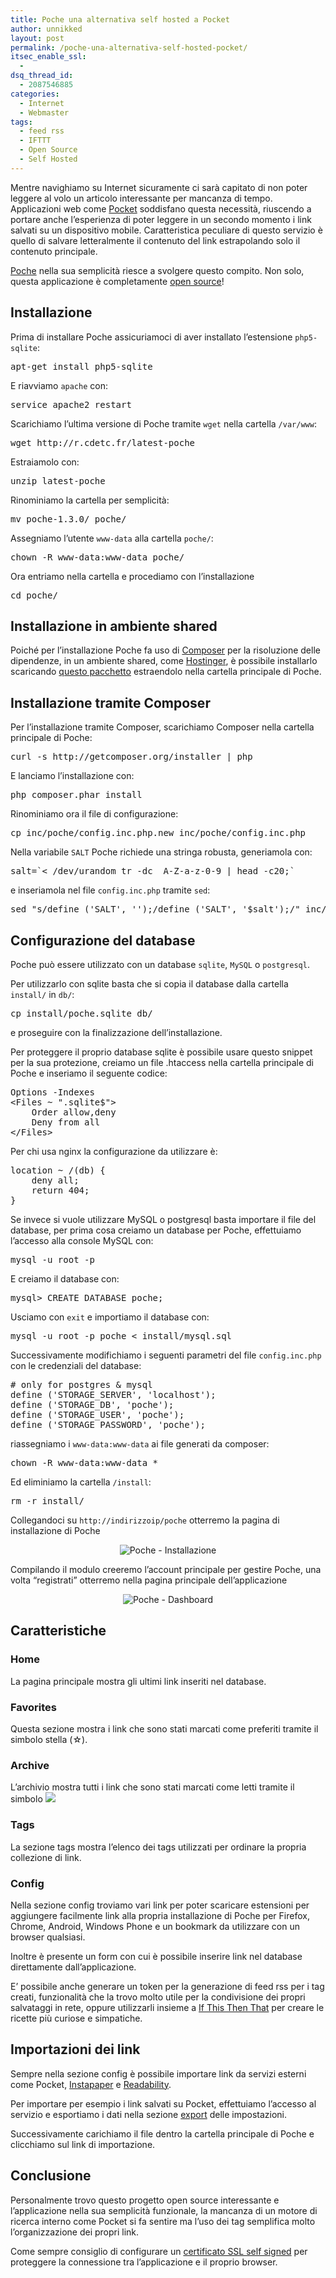 ```yaml
---
title: Poche una alternativa self hosted a Pocket
author: unnikked
layout: post
permalink: /poche-una-alternativa-self-hosted-pocket/
itsec_enable_ssl:
  - 
dsq_thread_id:
  - 2087546885
categories:
  - Internet
  - Webmaster
tags:
  - feed rss
  - IFTTT
  - Open Source
  - Self Hosted
---
```


Mentre navighiamo su Internet sicuramente ci sarà capitato di non poter leggere al volo un articolo interessante per mancanza di tempo. Applicazioni web come <a href="http://getpocket.com/" title="Pocket " target="_blank">Pocket</a> soddisfano questa necessità, riuscendo a portare anche l&#8217;esperienza di poter leggere in un secondo momento i link salvati su un dispositivo mobile. Caratteristica peculiare di questo servizio è quello di salvare letteralmente il contenuto del link estrapolando solo il contenuto principale.

<a href="http://www.inthepoche.com/" title="Poche, a self hostable read-it-later app" target="_blank">Poche</a> nella sua semplicità riesce a svolgere questo compito. Non solo, questa applicazione è completamente <a href="https://github.com/inthepoche/poche" title="Repository Github Poche" target="_blank">open source</a>! 

## Installazione

Prima di installare Poche assicuriamoci di aver installato l&#8217;estensione `php5-sqlite`:

<pre class="lang:default decode:true " >apt-get install php5-sqlite</pre>

E riavviamo `apache` con:

<pre class="lang:default decode:true " >service apache2 restart</pre>

Scarichiamo l&#8217;ultima versione di Poche tramite `wget` nella cartella `/var/www`:

<pre class="lang:default decode:true " >wget http://r.cdetc.fr/latest-poche</pre>

Estraiamolo con:

<pre class="lang:default decode:true " >unzip latest-poche</pre>

Rinominiamo la cartella per semplicità:

<pre class="lang:default decode:true " >mv poche-1.3.0/ poche/</pre>

Assegniamo l&#8217;utente `www-data` alla cartella `poche/`:

<pre class="lang:default decode:true " >chown -R www-data:www-data poche/</pre>

Ora entriamo nella cartella e procediamo con l&#8217;installazione

<pre class="lang:default decode:true " >cd poche/</pre>

<p align="center">
  
  <h2>
    Installazione in ambiente shared
  </h2>
  
  <p>
    Poiché per l&#8217;installazione Poche fa uso di <a href="http://getcomposer.org/" title="Composer - Dependency Manager for PHP" target="_blank">Composer</a> per la risoluzione delle dipendenze, in un ambiente shared, come <a href="crea-il-tuo-sito-web-su-hostinger-it" title="Crea il tuo sito web su Hostinger.it">Hostinger</a>, è possibile installarlo scaricando <a href="http://r.cdetc.fr/vendorzip" title="Vendor Zip Poche">questo pacchetto</a> estraendolo nella cartella principale di Poche.
  </p>
  
  <h2>
    Installazione tramite Composer
  </h2>
  
  <p>
    Per l&#8217;installazione tramite Composer, scarichiamo Composer nella cartella principale di Poche:
  </p>
  
  <pre class="lang:default decode:true " >curl -s http://getcomposer.org/installer | php</pre>
  
  <p>
    E lanciamo l&#8217;installazione con:
  </p>
  
  <pre class="lang:default decode:true " >php composer.phar install</pre>
  
  <p>
    Rinominiamo ora il file di configurazione:
  </p>
  
  <pre class="lang:default decode:true " >cp inc/poche/config.inc.php.new inc/poche/config.inc.php</pre>
  
  <p>
    Nella variabile <code>SALT</code> Poche richiede una stringa robusta, generiamola con:
  </p>
  
  <pre class="lang:default decode:true " >salt=`&lt; /dev/urandom tr -dc _A-Z-a-z-0-9 | head -c20;`</pre>
  
  <p>
    e inseriamola nel file <code>config.inc.php</code> tramite <code>sed</code>:
  </p>
  
  <pre class="lang:default decode:true " >sed "s/define ('SALT', '');/define ('SALT', '$salt');/" inc/poche/config.inc.php -i</pre>
  
  <h2>
    Configurazione del database
  </h2>
  
  <p>
    Poche può essere utilizzato con un database <code>sqlite</code>, <code>MySQL</code> o <code>postgresql</code>.
  </p>
  
  <p>
    Per utilizzarlo con sqlite basta che si copia il database dalla cartella <code>install/</code> in <code>db/</code>:
  </p>
  
  <pre class="lang:default decode:true " >cp install/poche.sqlite db/</pre>
  
  <p>
    e proseguire con la finalizzazione dell&#8217;installazione.
  </p>
  
  <p>
    Per proteggere il proprio database sqlite è possibile usare questo snippet per la sua protezione, creiamo un file .htaccess nella cartella principale di Poche e inseriamo il seguente codice:
  </p>
  
  <pre class="lang:default decode:true " >Options -Indexes
&lt;Files ~ ".sqlite$"&gt;
    Order allow,deny
    Deny from all
&lt;/Files&gt;</pre>
  
  <p>
    Per chi usa nginx la configurazione da utilizzare è:
  </p>
  
  <pre class="lang:default decode:true " >location ~ /(db) {
    deny all;
    return 404;
}</pre>
  
  <p>
    Se invece si vuole utilizzare MySQL o postgresql basta importare il file del database, per prima cosa creiamo un database per Poche, effettuiamo l&#8217;accesso alla console MySQL con:
  </p>
  
  <pre class="lang:default decode:true " >mysql -u root -p</pre>
  
  <p>
    E creiamo il database con:
  </p>
  
  <pre class="lang:default decode:true " >mysql&gt; CREATE DATABASE poche;</pre>
  
  <p>
    Usciamo con <code>exit</code> e importiamo il database con:
  </p>
  
  <pre class="lang:default decode:true " >mysql -u root -p poche &lt; install/mysql.sql</pre>
  
  <p>
    Successivamente modifichiamo i seguenti parametri del file <code>config.inc.php</code> con le credenziali del database:
  </p>
  
  <pre class="lang:php decode:true " ># only for postgres & mysql
define ('STORAGE_SERVER', 'localhost');
define ('STORAGE_DB', 'poche');
define ('STORAGE_USER', 'poche');
define ('STORAGE_PASSWORD', 'poche');
</pre>
  
  <p>
    riassegniamo i <code>www-data:www-data</code> ai file generati da composer:
  </p>
  
  <pre class="lang:default decode:true">chown -R www-data:www-data *</pre>
  
  <p>
    Ed eliminiamo la cartella <code>/install</code>:
  </p>
  
  <pre class="lang:default decode:true " >rm -r install/</pre>
  
  <p>
    Collegandoci su <code>http://indirizzoip/poche</code> otterremo la pagina di installazione di Poche
  </p>
  
  <p align="center">
    <img src="/wp-content/uploads/2013/12/Screenshot-from-2013-12-30-212506.png" alt="Poche - Installazione" />
  </p>
  
  <p>
    Compilando il modulo creeremo l&#8217;account principale per gestire Poche, una volta &#8220;registrati&#8221; otterremo nella pagina principale dell&#8217;applicazione
  </p>
  
  <p align="center">
    <img src="/wp-content/uploads/2013/12/Screenshot-from-2013-12-30-212826.png" alt="Poche - Dashboard" />
  </p>
  
  <h2>
    Caratteristiche
  </h2>
  
  <h3>
    Home
  </h3>
  
  <p>
    La pagina principale mostra gli ultimi link inseriti nel database.
  </p>
  
  <h3>
    Favorites
  </h3>
  
  <p>
    Questa sezione mostra i link che sono stati marcati come preferiti tramite il simbolo stella (☆).
  </p>
  
  <h3>
    Archive
  </h3>
  
  <p>
    L&#8217;archivio mostra tutti i link che sono stati marcati come letti tramite il simbolo <img src="/wp-content/uploads/2013/12/Screenshot-from-2013-12-30-213709.png" />
  </p>
  
  <h3>
    Tags
  </h3>
  
  <p>
    La sezione tags mostra l&#8217;elenco dei tags utilizzati per ordinare la propria collezione di link.
  </p>
  
  <h3>
    Config
  </h3>
  
  <p>
    Nella sezione config troviamo vari link per poter scaricare estensioni per aggiungere facilmente link alla propria installazione di Poche per Firefox, Chrome, Android, Windows Phone e un bookmark da utilizzare con un browser qualsiasi.
  </p>
  
  <p>
    Inoltre è presente un form con cui è possibile inserire link nel database direttamente dall&#8217;applicazione.
  </p>
  
  <p>
    E&#8217; possibile anche generare un token per la generazione di feed rss per i tag creati, funzionalità che la trovo molto utile per la condivisione dei propri salvataggi in rete, oppure utilizzarli insieme a <a href="http://unnikked.tk/automatizza-if-this-then-that/" title="Rendi automatiche le tue azioni con If This Then That" target="_blank">If This Then That</a> per creare le ricette più curiose e simpatiche.
  </p>
  
  <h2>
    Importazioni dei link
  </h2>
  
  <p>
    Sempre nella sezione config è possibile importare link da servizi esterni come Pocket, <a href="http://www.instapaper.com/" title="Instapaper - Home Page" target="_blank">Instapaper</a> e <a href="https://www.readability.com/" title="Read Comfortably — Anytime, Anywhere" target="_blank">Readability</a>.
  </p>
  
  <p>
    Per importare per esempio i link salvati su Pocket, effettuiamo l&#8217;accesso al servizio e esportiamo i dati nella sezione <a href="https://getpocket.com/export" title="Pocket - Export" target="_blank">export</a> delle impostazioni.
  </p>
  
  <p>
    Successivamente carichiamo il file dentro la cartella principale di Poche e clicchiamo sul link di importazione.
  </p>
  
  <h2>
    Conclusione
  </h2>
  
  <p>
    Personalmente trovo questo progetto open source interessante e l&#8217;applicazione nella sua semplicità funzionale, la mancanza di un motore di ricerca interno come Pocket si fa sentire ma l&#8217;uso dei tag semplifica molto l&#8217;organizzazione dei propri link.
  </p>
  
  <p>
    Come sempre consiglio di configurare un <a href="come-configurare-un-certificato-ssl-su-apache" title="Come configurare un certificato SSL su Apache" target="_blank">certificato SSL self signed</a> per proteggere la connessione tra l&#8217;applicazione e il proprio browser.
  </p>